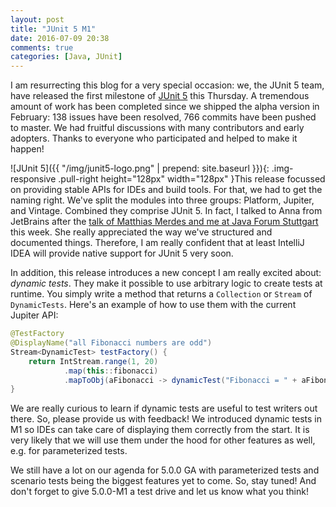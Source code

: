 ```yaml
---
layout: post
title: "JUnit 5 M1"
date: 2016-07-09 20:38
comments: true
categories: [Java, JUnit]
---
```


I am resurrecting this blog for a very special occasion: we, the JUnit 5 team, have released the first milestone of [JUnit 5](http://junit.org/junit5/) this Thursday. A tremendous amount of work has been completed since we shipped the alpha version in February: 138 issues have been resolved, 766 commits have been pushed to master. We had fruitful discussions with many contributors and early
adopters. Thanks to everyone who participated and helped to make it happen!

<!--more-->

![JUnit 5]({{ "/img/junit5-logo.png" | prepend: site.baseurl }}){: .img-responsive .pull-right height="128px" width="128px" }This release focussed on providing stable APIs for IDEs and build tools. For that, we had to get the naming right. We've split the modules into three groups: Platform, Jupiter, and Vintage. Combined they comprise JUnit 5. In fact, I talked to Anna from JetBrains after the [talk of Matthias Merdes and me at Java Forum Stuttgart](http://2016.java-forum-stuttgart.de/de/Abstracts+Slot+1.html#art476) this week. She really appreciated the way we've structured and documented things. Therefore, I am really confident that at least IntelliJ IDEA will provide native support for JUnit 5 very soon.

In addition, this release introduces a new concept I am really excited about: _dynamic tests_. They make it possible to use arbitrary logic to create tests at runtime. You simply write a method that returns a `Collection` or `Stream` of `DynamicTests`. Here's an example of how to use them with the current Jupiter API:

```java
@TestFactory
@DisplayName("all Fibonacci numbers are odd")
Stream<DynamicTest> testFactory() {
    return IntStream.range(1, 20)
            .map(this::fibonacci)
            .mapToObj(aFibonacci -> dynamicTest("Fibonacci = " + aFibonacci, () -> isOdd(aFibonacci)));
}
```

We are really curious to learn if dynamic tests are useful to test writers out there. So, please provide us with feedback! We introduced dynamic tests in M1 so IDEs can take care of displaying them correctly from the start. It is very likely that we will use them under the hood for other features as well, e.g. for parameterized tests.

We still have a lot on our agenda for 5.0.0 GA with parameterized tests and scenario tests being the biggest features yet to come. So, stay tuned! And don't forget to give 5.0.0-M1 a test drive and let us know what you think!
